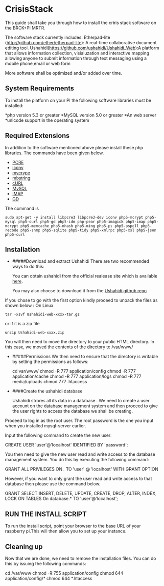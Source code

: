 # CrisisStack
This guide shall take you through how to install the criris stack software on the BRCK+PI MRTR. 

The software stack currently includes:
Etherpad-lite (http://github.com/ether/etherpad-lite): A real-time collaborative document editing tool. 
Ushahidi(https://github.com/ushahidi/Ushahidi_Web):A platform that allows information collection, visialuzation and interactive mapping allowing anyone to submit information through text messaging using a mobile phone,email or web form

More software shall be optimized and/or added over time. 

System Requirements 
--------------------

To install the platform on your PI the following software libraries must be installed:

*php version 5.3 or greater
*MySQL version 5.0 or greater 
*An web server 
*unicode support in the operating system

Required Extensions
-------------------
In addition to the software mentioned above please install these php libraries. The commands have been given below. 

* [PCRE](http://php.net/pcre)
* [iconv](http://php.net/iconv)
* [mycrype](http://php.net/mcrypt)
* [mbstring](http://php.net/mbstring)
* [cURL](http://php.net/curl)
* [MySQL](http://php.net/mysql)
* [IMAP](http://php.net/imap)
* [GD](http://php.net/gd)

The command is

  ```sudo apt-get -y install libpcre3 libpcre3-dev iconv php5-mcrypt php5-mysql php5-curl php5-gd php5-idn php-pear php5-imagick php5-imap php5-mcrypt php5-memcache php5-mhash php5-ming php5-ps php5-pspell php5-recode php5-snmp php5-sqlite php5-tidy php5-xmlrpc php5-xsl php5-json php5-curl ```

Installation
------------
* #####Download and extract Ushahidi 
   There are two recommended ways to do this: 
   
   You can obtain ushahidi from the official realease site which is available [here](http://download.ushahidi.com).
   
   
   You may also choose to download it from the [Ushahidi github repo](https://github.com/ushahidi/Ushahidi_Web)
   
If you chose to go with the first option kindly proceed to unpack the files as shown below :
On Linux

	tar -xzvf Ushahidi-web-xxxx-tar.gz

or if it is a zip file 

	unzip Ushahidi-web-xxxx.zip

You will then need to move the directory to your public HTML directory. 
In this case, we moved the contents of the directory to /var/www/

* #####Permissions 
     We then need to ensure that the directory is writable by setting the permissions as follows:

    cd var/www/
    chmod -R 777 application/config
    chmod -R 777 application/cache
    chmod -R 777 application/logs
    chmod -R 777 media/uploads
    chmod 777 .htaccess

* ####Create the ushahidi database 
  
  Ushahidi strores all its data in a database . We need to create a user account on the database management system and then proceed to give the user rights to access the database we shall be creating.  

Proceed to log in as the root user. The root password is the one you input when you installed mysql-server earlier. 

Input the following command to create the new user:

  CREATE USER 'user'@'localhost' IDENTIFIED BY 'password';

You then need to give the new user read and write access to the database management system. You do this by executing the following command:
  
  GRANT ALL PRIVILEGES ON *.* TO 'user' @ 'localhost' WITH GRANT OPTION

However, if you want to only grant the user read and write access to that database then please use the command below.

  GRANT SELECT INSERT, DELETE, UPDATE, CREATE, DROP, ALTER, INDEX, LOCK ON TABLES On database.* TO 'user'@'localhost';

RUN THE INSTALL SCRIPT 
----------------------

To run the install script, point your browser to the base URL of your raspberry pi.This will then allow you to set up your instance.  

Cleaning up 
-----------

Now that we are done, we need to remove the installation files. 
You can do this by issuing the following commands:

cd /var/www
chmod -R 755 application/config 
chmod 644 application/config/*
chmod 644 *.htaccess


